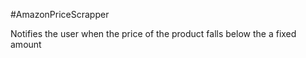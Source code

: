 #AmazonPriceScrapper

Notifies the user when the price of the product falls below the a fixed amount
